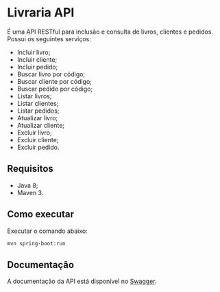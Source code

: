 # Livraria API

É uma API RESTful para inclusão e consulta de livros, clientes e pedidos.
Possui os seguintes serviços:
* Incluir livro;
* Incluir cliente;
* Incluir pedido;
* Buscar livro por código;
* Buscar cliente por código;
* Buscar pedido por código;
* Listar livros;
* Listar clientes;
* Listar pedidos;
* Atualizar livro;
* Atualizar cliente;
* Excluir livro;
* Excluir cliente;
* Excluir pedido.

## Requisitos

* Java 8;
* Maven 3.

## Como executar

Executar o comando abaixo: 

``` bash
mvn spring-boot:run
```

## Documentação

A documentação da API está disponível no [Swagger](http://localhost:8080/swagger-ui.html).